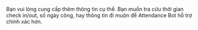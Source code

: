 Bạn vui lòng cung cấp thêm thông tin cụ thể. Bạn muốn tra cứu thời gian check in/out, số ngày công, hay thông tin đi muộn để Attendance Bot hỗ trợ chính xác hơn.